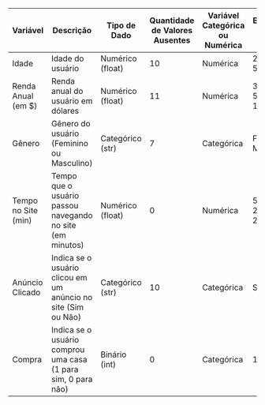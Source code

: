 | Variável              | Descrição                                                         | Tipo de Dado     | Quantidade de Valores Ausentes | Variável Categórica ou Numérica | Exemplos de Valores           |
|-----------------------|-------------------------------------------------------------------|------------------|--------------------------------|---------------------------------|--------------------------------|
| Idade                | Idade do usuário                                                 | Numérico (float) | 10                             | Numérica                        | 29, 58, 50                   |
| Renda Anual (em $)   | Renda anual do usuário em dólares                                | Numérico (float) | 11                             | Numérica                        | 30.000, 50.000, 100.000       |
| Gênero               | Gênero do usuário (Feminino ou Masculino)                       | Categórico (str) | 7                              | Categórica                      | Feminino, Masculino           |
| Tempo no Site (min)  | Tempo que o usuário passou navegando no site (em minutos)        | Numérico (float) | 0                              | Numérica                        | 5.74, 21.88, 28.23           |
| Anúncio Clicado      | Indica se o usuário clicou em um anúncio no site (Sim ou Não)    | Categórico (str) | 10                             | Categórica                      | Sim, Não                      |
| Compra               | Indica se o usuário comprou uma casa (1 para sim, 0 para não)    | Binário (int)    | 0                              | Categórica                      | 1, 0                          |
